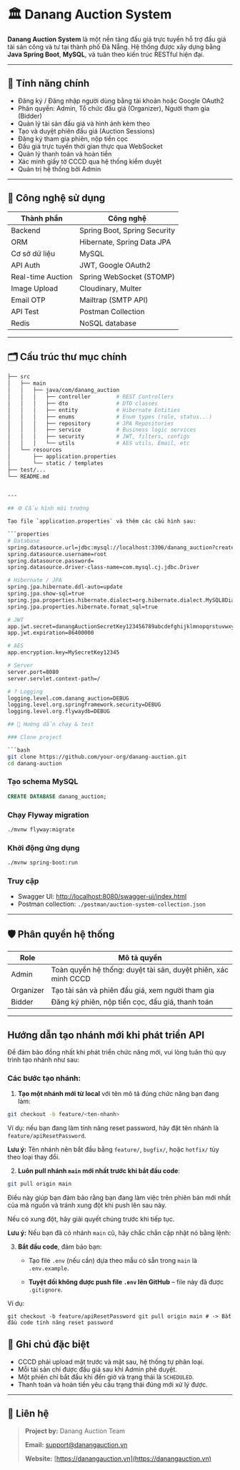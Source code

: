 # 🏛️ Danang Auction System

**Danang Auction System** là một nền tảng đấu giá trực tuyến hỗ trợ đấu giá tài sản công và tư tại thành phố Đà Nẵng. Hệ thống được xây dựng bằng **Java Spring Boot**, **MySQL**, và tuân theo kiến trúc RESTful hiện đại.

---

## 🚀 Tính năng chính

- Đăng ký / Đăng nhập người dùng bằng tài khoản hoặc Google OAuth2
- Phân quyền: Admin, Tổ chức đấu giá (Organizer), Người tham gia (Bidder)
- Quản lý tài sản đấu giá và hình ảnh kèm theo
- Tạo và duyệt phiên đấu giá (Auction Sessions)
- Đăng ký tham gia phiên, nộp tiền cọc
- Đấu giá trực tuyến thời gian thực qua WebSocket
- Quản lý thanh toán và hoàn tiền
- Xác minh giấy tờ CCCD qua hệ thống kiểm duyệt
- Quản trị hệ thống bởi Admin

---

## 🧰 Công nghệ sử dụng

| Thành phần          | Công nghệ                         |
|---------------------|-----------------------------------|
| Backend             | Spring Boot, Spring Security      |
| ORM                 | Hibernate, Spring Data JPA        |
| Cơ sở dữ liệu       | MySQL                             |
| API Auth            | JWT, Google OAuth2                |
| Real-time Auction   | Spring WebSocket (STOMP)          |
| Image Upload        | Cloudinary, Multer                |
| Email OTP           | Mailtrap (SMTP API)               |
| API Test            | Postman Collection                |
| Redis               | NoSQL database                    |

---

## 🗂️ Cấu trúc thư mục chính

```bash
├── src
│   ├── main
│   │   ├── java/com/danang_auction
│   │   │   ├── controller        # REST Controllers
│   │   │   ├── dto               # DTO classes
│   │   │   ├── entity            # Hibernate Entities
│   │   │   ├── enums             # Enum types (role, status...)
│   │   │   ├── repository        # JPA Repositories
│   │   │   ├── service           # Business logic services
│   │   │   ├── security          # JWT, filters, configs
│   │   │   └── utils             # AES utils, Email, etc
│   └── resources
│       ├── application.properties
│       └── static / templates
├── test/...
└── README.md


---

## ⚙️ Cấu hình môi trường

Tạo file `application.properties` và thêm các cấu hình sau:

```properties
# Database
spring.datasource.url=jdbc:mysql://localhost:3306/danang_auction?createDatabaseIfNotExist=true&useSSL=false&serverTimezone=UTC
spring.datasource.username=root
spring.datasource.password=
spring.datasource.driver-class-name=com.mysql.cj.jdbc.Driver

# Hibernate / JPA
spring.jpa.hibernate.ddl-auto=update
spring.jpa.show-sql=true
spring.jpa.properties.hibernate.dialect=org.hibernate.dialect.MySQL8Dialect
spring.jpa.properties.hibernate.format_sql=true

# JWT
app.jwt.secret=danangAuctionSecretKey123456789abcdefghijklmnopqrstuvwxyz
app.jwt.expiration=86400000

# AES
app.encryption.key=MySecretKey12345

# Server
server.port=8080
server.servlet.context-path=/

# ? Logging
logging.level.com.danang_auction=DEBUG
logging.level.org.springframework.security=DEBUG
logging.level.org.flywaydb=DEBUG

## 🧪 Hướng dẫn chạy & test

### Clone project

```bash
git clone https://github.com/your-org/danang-auction.git
cd danang-auction
```

### Tạo schema MySQL

```sql
CREATE DATABASE danang_auction;
```

### Chạy Flyway migration

```bash
./mvnw flyway:migrate
```

### Khởi động ứng dụng

```bash
./mvnw spring-boot:run
```

### Truy cập

* Swagger UI: [http://localhost:8080/swagger-ui/index.html](http://localhost:8080/swagger-ui/index.html)
* Postman collection: `./postman/auction-system-collection.json`

---

## 🛡️ Phân quyền hệ thống

| Role      | Mô tả quyền                                                    |
| --------- | -------------------------------------------------------------- |
| Admin     | Toàn quyền hệ thống: duyệt tài sản, duyệt phiên, xác minh CCCD |
| Organizer | Tạo tài sản và phiên đấu giá, xem người tham gia               |
| Bidder    | Đăng ký phiên, nộp tiền cọc, đấu giá, thanh toán               |

---
## Hướng dẫn tạo nhánh mới khi phát triển API

Để đảm bảo đồng nhất khi phát triển chức năng mới, vui lòng tuân thủ quy trình tạo nhánh như sau:

###  Các bước tạo nhánh:

1.  **Tạo một nhánh mới từ local** với tên mô tả đúng chức năng bạn đang làm:

```bash
git checkout -b feature/<ten-nhanh>
```

   Ví dụ: nếu bạn đang làm tính năng reset password, hãy đặt tên nhánh là `feature/apiResetPassword`.

   **Lưu ý:** Tên nhánh nên bắt đầu bằng `feature/`, `bugfix/`, hoặc `hotfix/` tùy theo loại thay đổi.

2.  **Luôn pull nhánh `main` mới nhất trước khi bắt đầu code**:

```bash
git pull origin main
```

   Điều này giúp bạn đảm bảo rằng bạn đang làm việc trên phiên bản mới nhất của mã nguồn và tránh xung đột khi push lên sau này.

   Nếu có xung đột, hãy giải quyết chúng trước khi tiếp tục.

   **Lưu ý:** Nếu bạn đã có nhánh `main` cũ, hãy chắc chắn cập nhật nó bằng lệnh:


3.  **Bắt đầu code**, đảm bảo bạn:

    -   Tạo file `.env` (nếu cần) dựa theo mẫu có sẵn trong `main` là `.env.example`.

    -   **Tuyệt đối không được push file `.env` lên GitHub** – file này đã được `.gitignore`.


Ví dụ:

`git checkout -b feature/apiResetPassword
git pull origin main # -> Bắt đầu code tính năng reset password`

## 📌 Ghi chú đặc biệt

* CCCD phải upload mặt trước và mặt sau, hệ thống tự phân loại.
* Mỗi tài sản chỉ được đấu giá sau khi Admin phê duyệt.
* Một phiên chỉ bắt đầu khi đến giờ và trạng thái là `SCHEDULED`.
* Thanh toán và hoàn tiền yêu cầu trạng thái đúng mới xử lý được.

---

## 📧 Liên hệ

> **Project by:** Danang Auction Team
> 
> **Email:** [support@danangauction.vn](mailto:support@danangauction.vn)
> 
> **Website:** [https://danangauction.vn](https://danangauction.vn)



